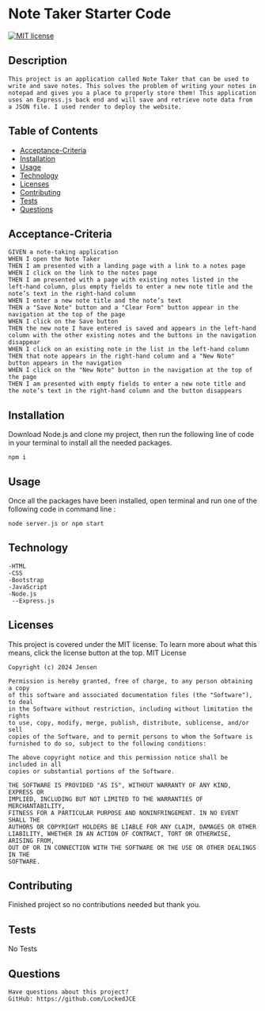 # Note Taker Starter Code

 [![MIT license](https://img.shields.io/badge/License-MIT-blue.svg)](https://lbesson.mit-license.org/)
## Description
    This project is an application called Note Taker that can be used to write and save notes. This solves the problem of writing your notes in notepad and gives you a place to properly store them! This application uses an Express.js back end and will save and retrieve note data from a JSON file. I used render to deploy the website.



## Table of Contents
  * [Acceptance-Criteria](#acceptance-criteria)
  * [Installation](#installation)
  * [Usage](#usage)
  * [Technology](#technology)
  * [Licenses](#licenses)
  * [Contributing](#contributing)
  * [Tests](#tests)
  * [Questions](#questions)
## Acceptance-Criteria
    GIVEN a note-taking application
    WHEN I open the Note Taker
    THEN I am presented with a landing page with a link to a notes page
    WHEN I click on the link to the notes page
    THEN I am presented with a page with existing notes listed in the left-hand column, plus empty fields to enter a new note title and the note’s text in the right-hand column
    WHEN I enter a new note title and the note’s text
    THEN a "Save Note" button and a "Clear Form" button appear in the navigation at the top of the page
    WHEN I click on the Save button
    THEN the new note I have entered is saved and appears in the left-hand column with the other existing notes and the buttons in the navigation disappear
    WHEN I click on an existing note in the list in the left-hand column
    THEN that note appears in the right-hand column and a "New Note" button appears in the navigation
    WHEN I click on the "New Note" button in the navigation at the top of the page
    THEN I am presented with empty fields to enter a new note title and the note’s text in the right-hand column and the button disappears
  ## Installation
  Download Node.js and clone my project, then run the following line of code in your terminal to install all the needed packages.

    npm i
  ## Usage
  Once all the packages have been installed, open terminal and run one of the following code in command line :

    node server.js or npm start
  ## Technology
    -HTML
    -CSS
    -Bootstrap
    -JavaScript
    -Node.js
     --Express.js
  ## Licenses
  This project is covered under the MIT license. To learn more about what this means, click the license button at the top.
  MIT License

    Copyright (c) 2024 Jensen

    Permission is hereby granted, free of charge, to any person obtaining a copy
    of this software and associated documentation files (the "Software"), to deal
    in the Software without restriction, including without limitation the rights
    to use, copy, modify, merge, publish, distribute, sublicense, and/or sell
    copies of the Software, and to permit persons to whom the Software is
    furnished to do so, subject to the following conditions:

    The above copyright notice and this permission notice shall be included in all
    copies or substantial portions of the Software.

    THE SOFTWARE IS PROVIDED "AS IS", WITHOUT WARRANTY OF ANY KIND, EXPRESS OR
    IMPLIED, INCLUDING BUT NOT LIMITED TO THE WARRANTIES OF MERCHANTABILITY,
    FITNESS FOR A PARTICULAR PURPOSE AND NONINFRINGEMENT. IN NO EVENT SHALL THE
    AUTHORS OR COPYRIGHT HOLDERS BE LIABLE FOR ANY CLAIM, DAMAGES OR OTHER
    LIABILITY, WHETHER IN AN ACTION OF CONTRACT, TORT OR OTHERWISE, ARISING FROM,
    OUT OF OR IN CONNECTION WITH THE SOFTWARE OR THE USE OR OTHER DEALINGS IN THE
    SOFTWARE.
  ## Contributing
  Finished project so no contributions needed but thank you.
  ## Tests
  No Tests
  ## Questions
    Have questions about this project?  
    GitHub: https://github.com/LockedJCE  
